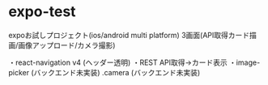 # expo-test

expoお試しプロジェクト(ios/android multi platform)
3画面(API取得カード描画/画像アップロード/カメラ撮影)

・react-navigation v4 (ヘッダー透明)
・REST API取得→カード表示
・image-picker (バックエンド未実装)
.camera (バックエンド未実装)
